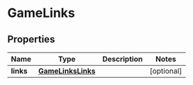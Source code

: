 

# GameLinks


## Properties

| Name | Type | Description | Notes |
|------------ | ------------- | ------------- | -------------|
|**links** | [**GameLinksLinks**](GameLinksLinks.md) |  |  [optional] |




